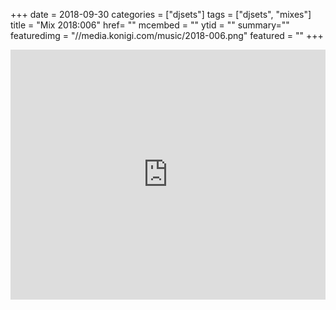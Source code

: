 +++
date = 2018-09-30
categories = ["djsets"]
tags = ["djsets", "mixes"]
title = "Mix 2018:006"
href= ""
mcembed = ""
ytid = ""
summary=""
featuredimg = "//media.konigi.com/music/2018-006.png"
featured = ""
+++

<div class="mix"><div class="embed" >
  <iframe width="100%" height="400" src="https://www.mixcloud.com/widget/iframe/?dark=1&feed=%2Fdjkonigi%2F2018006-saturday-night%2F" frameborder="0" ></iframe>
</div></div>
